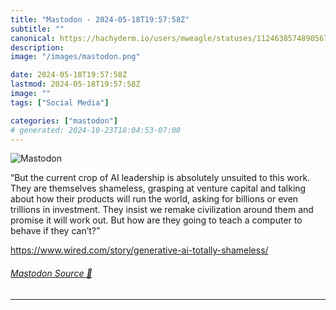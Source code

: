 ```yaml
---
title: "Mastodon - 2024-05-18T19:57:58Z"
subtitle: ""
canonical: https://hachyderm.io/users/mweagle/statuses/112463857489056794
description:
image: "/images/mastodon.png"

date: 2024-05-18T19:57:58Z
lastmod: 2024-05-18T19:57:58Z
image: ""
tags: ["Social Media"]

categories: ["mastodon"]
# generated: 2024-10-23T18:04:53-07:00
---
```

![Mastodon](/images/mastodon.png)

<p>“But the current crop of AI leadership is absolutely unsuited to this work. They are themselves shameless, grasping at venture capital and talking about how their products will run the world, asking for billions or even trillions in investment. They insist we remake civilization around them and promise it will work out. But how are they going to teach a computer to behave if they can’t?”</p><p><a href="https://www.wired.com/story/generative-ai-totally-shameless/" target="_blank" rel="nofollow noopener noreferrer" translate="no"><span class="invisible">https://www.</span><span class="ellipsis">wired.com/story/generative-ai-</span><span class="invisible">totally-shameless/</span></a></p>


###### [Mastodon Source 🐘](https://hachyderm.io/@mweagle/112463857489056794)

___
